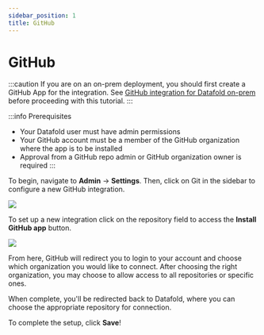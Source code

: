 ```yaml
---
sidebar_position: 1
title: GitHub
---
```

# GitHub

:::caution
If you are on an on-prem deployment, you should first create a GitHub App for the integration. See [GitHub integration for Datafold on-prem](on-prem/content/github_on-prem.md) before proceeding with this tutorial.
:::

:::info Prerequisites
* Your Datafold user must have admin permissions
* Your GitHub account must be a member of the GitHub organization where the app is to be installed
* Approval from a GitHub repo admin or GitHub organization owner is required
:::

To begin, navigate to **Admin** -> **Settings**. Then, click on Git in the sidebar to configure a new GitHub integration.

![](../../../static/img/github_setup.png)

To set up a new integration click on the repository field to access the **Install GitHub app** button.

![](../../../static/img/github_install_button.png)

From here, GitHub will redirect you to login to your account and choose which organization you would like to connect. After choosing the right organization, you may choose to allow access to all repositories or specific ones. 

When complete, you'll be redirected back to Datafold, where you can choose the appropriate repository for connection. 

To complete the setup, click **Save**!
